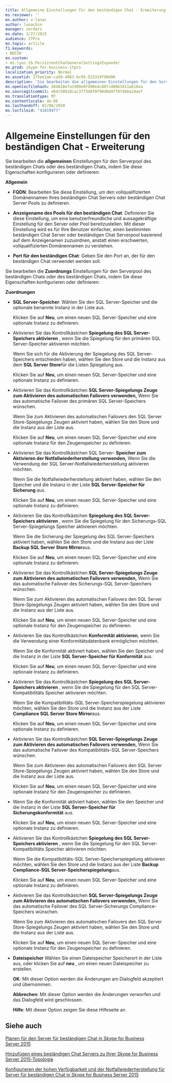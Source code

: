 ```yaml
---
title: Allgemeine Einstellungen für den beständigen Chat - Erweiterung
ms.reviewer: ''
ms.author: v-lanac
author: lanachin
manager: serdars
ms.date: 3/27/2015
audience: ITPro
ms.topic: article
f1.keywords:
- NOCSH
ms.custom:
- ms.lync.tb.PersistentChatGeneralSettingsExpander
ms.prod: skype-for-business-itpro
localization_priority: Normal
ms.assetid: 275ee1ae-ca58-4963-bc95-523319f90d96
description: 'Sie bearbeiten die allgemeinen Einstellungen für den Serverpool des beständigen Chats oder des beständigen Chats, indem Sie diese Eigenschaften konfigurieren oder definieren:'
ms.openlocfilehash: d44818efa1909e0fd90e4c80fcd88b3d11a616ea
ms.sourcegitcommit: e64c50818cac37f3d6f0f96d0d4ff0f4bba24aef
ms.translationtype: MT
ms.contentlocale: de-DE
ms.lasthandoff: 02/06/2020
ms.locfileid: "41819477"
---
```

# <a name="persistent-chat-general-settings-expander"></a>Allgemeine Einstellungen für den beständigen Chat - Erweiterung
 
Sie bearbeiten die **allgemeinen** Einstellungen für den Serverpool des beständigen Chats oder des beständigen Chats, indem Sie diese Eigenschaften konfigurieren oder definieren:
  
 **Allgemein**
  
- **FQDN**: Bearbeiten Sie diese Einstellung, um den vollqualifizierten Domänennamen Ihres beständigen Chat Servers oder beständigen Chat Server Pools zu definieren.
    
- **Anzeigename des Pools für den beständigen Chat**: Definieren Sie diese Einstellung, um eine benutzerfreundliche und aussagekräftige Einstellung für den Server oder Pool bereitzustellen. Mit dieser Einstellung wird es für Ihre Benutzer einfacher, einen bestimmten beständigen Chat Server oder beständigen Chat Serverpool basierend auf dem Anzeigenamen zuzuordnen, anstatt einen erschwerten, vollqualifizierten Domänennamen zu verstehen.
    
- **Port für den beständigen Chat**: Geben Sie den Port an, der für den beständigen Chat verwendet werden soll.
    
Sie bearbeiten die **Zuordnungs** Einstellungen für den Serverpool des beständigen Chats oder des beständigen Chats, indem Sie diese Eigenschaften konfigurieren oder definieren:
  
 **Zuordnungen**
  
- **SQL Server-Speicher**: Wählen Sie den SQL Server-Speicher und die optionale benannte Instanz in der Liste aus.
    
    Klicken Sie auf **Neu**, um einen neuen SQL Server-Speicher und eine optionale Instanz zu definieren.
    
- Aktivieren Sie das Kontrollkästchen **Spiegelung des SQL Server-Speichers aktivieren** , wenn Sie die Spiegelung für den primären SQL Server-Speicher aktivieren möchten.
    
    Wenn Sie sich für die Aktivierung der Spiegelung des SQL Server-Speichers entschieden haben, wählen Sie den Store und die Instanz aus dem **SQL Server Store**für die Listen Spiegelung aus.
    
    Klicken Sie auf **Neu**, um einen neuen SQL Server-Speicher und eine optionale Instanz zu definieren.
    
- Aktivieren Sie das Kontrollkästchen **SQL Server-Spiegelungs Zeuge zum Aktivieren des automatischen Failovers verwenden,** Wenn Sie das automatische Failover des primären SQL Server-Speichers wünschen.
    
    Wenn Sie zum Aktivieren des automatischen Failovers den SQL Server Store-Spiegelungs Zeugen aktiviert haben, wählen Sie den Store und die Instanz aus der Liste aus.
    
    Klicken Sie auf **Neu**, um einen neuen SQL Server-Speicher und eine optionale Instanz für den Zeugenspeicher zu definieren.
    
- Aktivieren Sie das Kontrollkästchen SQL Server- **Speicher zum Aktivieren der Notfallwiederherstellung verwenden,** Wenn Sie die Verwendung der SQL Server-Notfallwiederherstellung aktivieren möchten.
    
    Wenn Sie die Notfallwiederherstellung aktiviert haben, wählen Sie den Speicher und die Instanz in der Liste **SQL Server-Speicher für Sicherung** aus.
    
    Klicken Sie auf **Neu**, um einen neuen SQL Server-Speicher und eine optionale Instanz zu definieren.
    
- Aktivieren Sie das Kontrollkästchen **Spiegelung des SQL Server-Speichers aktivieren** , wenn Sie die Spiegelung für den Sicherungs-SQL Server-Spiegelungs Speicher aktivieren möchten.
    
    Wenn Sie die Sicherung der Spiegelung des SQL Server-Speichers aktiviert haben, wählen Sie den Store und die Instanz aus der Liste **Backup SQL Server Store Mirror**aus.
    
    Klicken Sie auf **Neu**, um einen neuen SQL Server-Speicher und eine optionale Instanz zu definieren.
    
- Aktivieren Sie das Kontrollkästchen **SQL Server-Spiegelungs Zeuge zum Aktivieren des automatischen Failovers verwenden,** Wenn Sie das automatische Failover des Sicherungs-SQL Server-Speichers wünschen.
    
    Wenn Sie zum Aktivieren des automatischen Failovers den SQL Server Store-Spiegelungs Zeugen aktiviert haben, wählen Sie den Store und die Instanz aus der Liste aus.
    
    Klicken Sie auf **Neu**, um einen neuen SQL Server-Speicher und eine optionale Instanz für den Zeugenspeicher zu definieren.
    
- Aktivieren Sie das Kontrollkästchen **Konformität aktivieren**, wenn Sie die Verwendung einer Konformitätsdatenbank ermöglichen möchten.
    
    Wenn Sie die Konformität aktiviert haben, wählen Sie den Speicher und die Instanz in der Liste **SQL Server-Speicher für Konformität** aus.
    
    Klicken Sie auf **Neu**, um einen neuen SQL Server-Speicher und eine optionale Instanz zu definieren.
    
- Aktivieren Sie das Kontrollkästchen **Spiegelung des SQL Server-Speichers aktivieren** , wenn Sie die Spiegelung für den SQL Server-Kompatibilitäts Speicher aktivieren möchten.
    
    Wenn Sie die Kompatibilitäts-SQL Server-Speicherspiegelung aktivieren möchten, wählen Sie den Store und die Instanz aus der Liste **Compliance SQL Server Store Mirror**aus.
    
    Klicken Sie auf **Neu**, um einen neuen SQL Server-Speicher und eine optionale Instanz zu definieren.
    
- Aktivieren Sie das Kontrollkästchen **SQL Server-Spiegelungs Zeuge zum Aktivieren des automatischen Failovers verwenden,** Wenn Sie das automatische Failover des Kompatibilitäts-SQL Server-Speichers wünschen.
    
    Wenn Sie zum Aktivieren des automatischen Failovers den SQL Server Store-Spiegelungs Zeugen aktiviert haben, wählen Sie den Store und die Instanz aus der Liste aus.
    
    Klicken Sie auf **Neu**, um einen neuen SQL Server-Speicher und eine optionale Instanz für den Zeugenspeicher zu definieren.
    
- Wenn Sie die Konformität aktiviert haben, wählen Sie den Speicher und die Instanz in der Liste **SQL Server-Speicher für Sicherungskonformität** aus.
    
    Klicken Sie auf **Neu**, um einen neuen SQL Server-Speicher und eine optionale Instanz zu definieren.
    
- Aktivieren Sie das Kontrollkästchen **Spiegelung des SQL Server-Speichers aktivieren** , wenn Sie die Spiegelung für den SQL Server-Kompatibilitäts Speicher aktivieren möchten.
    
    Wenn Sie die Kompatibilitäts-SQL Server-Speicherspiegelung aktivieren möchten, wählen Sie den Store und die Instanz aus der Liste **Backup Compliance-SQL Server-Speicherspiegelung**aus.
    
    Klicken Sie auf **Neu**, um einen neuen SQL Server-Speicher und eine optionale Instanz zu definieren.
    
- Aktivieren Sie das Kontrollkästchen **SQL Server-Spiegelungs Zeuge zum Aktivieren des automatischen Failovers verwenden,** Wenn Sie das automatische Failover des SQL Server-Sicherungs Compliance-Speichers wünschen.
    
    Wenn Sie zum Aktivieren des automatischen Failovers den SQL Server Store-Spiegelungs Zeugen aktiviert haben, wählen Sie den Store und die Instanz aus der Liste aus.
    
    Klicken Sie auf **Neu**, um einen neuen SQL Server-Speicher und eine optionale Instanz für den Zeugenspeicher zu definieren.
    
- **Dateispeicher** Wählen Sie einen Dateispeicher Speicherort in der Liste aus, oder klicken Sie auf **neu** , um einen neuen Dateispeicher zu erstellen.
    
  **OK**: Mit dieser Option werden die Änderungen am Dialogfeld akzeptiert und übernommen.
  
  **Abbrechen**: Mit dieser Option werden die Änderungen verworfen und das Dialogfeld wird geschlossen.
  
  **Hilfe**: Mit dieser Option zeigen Sie diese Hilfeseite an.
  
## <a name="see-also"></a>Siehe auch

[Planen für den Server für beständigen Chat in Skype for Business Server 2015](../../plan-your-deployment/persistent-chat-server/persistent-chat-server.md)
  
[Hinzufügen eines beständigen Chat Servers zu Ihrer Skype for Business Server 2015-Topologie](../../deploy/deploy-persistent-chat-server/add-persistent-chat-server.md)
  
[Konfigurieren der hohen Verfügbarkeit und der Notfallwiederherstellung für Server für beständigen Chat in Skype for Business Server 2015](../../deploy/deploy-persistent-chat-server/configure-hadr-for-persistent-chat.md)
